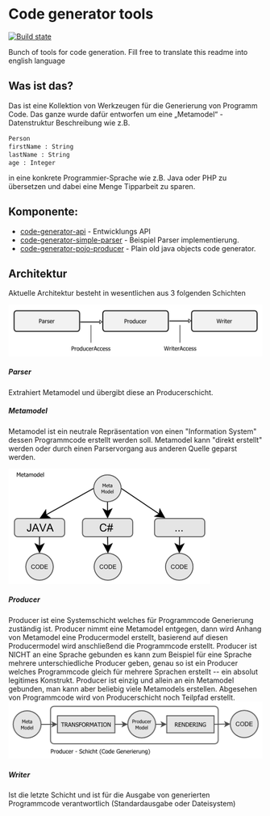 Code generator tools
====================

[![Build state](https://travis-ci.org/sergej-samsonow/code-generator.svg)](https://travis-ci.org/sergej-samsonow/code-generator)

Bunch of tools for code generation.
Fill free to translate this readme into english language

## Was ist das?
Das ist eine Kollektion von Werkzeugen für die Generierung von Programm Code.
Das ganze wurde dafür entworfen um eine „Metamodel“ - Datenstruktur 
Beschreibung wie z.B. 

```
Person
firstName : String
lastName : String
age : Integer
```
in eine konkrete Programmier-Sprache wie z.B. Java oder PHP zu übersetzen 
und dabei eine Menge Tipparbeit zu sparen.  

## Komponente:
* [code-generator-api](api) - Entwicklungs API
* [code-generator-simple-parser](simple-parser) - Beispiel Parser implementierung.
* [code-generator-pojo-producer](pojo-producer) - Plain old java objects code generator.

## Architektur
Aktuelle Architektur besteht in wesentlichen aus 3 folgenden Schichten

![Architektur](src/site/resources/architecture.png)

##### Parser
Extrahiert Metamodel und übergibt diese an Producerschicht.

##### Metamodel
Metamodel ist ein neutrale Repräsentation von einen "Information System"
dessen Programmcode erstellt werden soll. Metamodel kann "direkt erstellt"
werden oder durch einen Parservorgang aus anderen Quelle geparst werden.

![Metamodel](src/site/resources/meta-model.png)

##### Producer
Producer ist eine Systemschicht welches für Programmcode Generierung zuständig
ist. Producer nimmt eine Metamodel entgegen, dann wird Anhang von Metamodel
eine Producermodel erstellt, basierend auf diesen Producermodel wird
anschließend die Programmcode erstellt. Producer ist NICHT an eine Sprache
gebunden es kann zum Beispiel für eine Sprache mehrere unterschiedliche
Producer geben, genau so ist ein Producer welches Programmcode gleich für
mehrere Sprachen erstellt -- ein absolut legitimes Konstrukt. Producer
ist einzig und allein an ein Metamodel gebunden, man kann aber beliebig 
viele Metamodels erstellen. 
Abgesehen von Programmcode wird von Producerschicht noch Teilpfad erstellt.
![Producer Schicht](src/site/resources/producer-layer.png)

##### Writer
Ist die letzte Schicht und ist für die Ausgabe von generierten Programmcode
verantwortlich (Standardausgabe oder Dateisystem)


